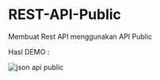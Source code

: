 # REST-API-Public
Membuat Rest API menggunakan API Public

Hasl DEMO :

![json api public](https://user-images.githubusercontent.com/71059706/156874853-9ab80c40-ca4d-434e-81c8-fb6d27192640.png)


